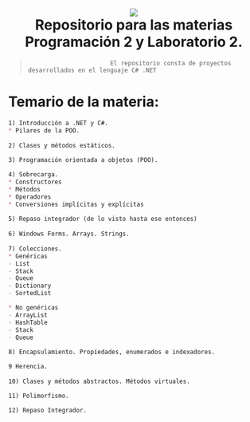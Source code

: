 <h1 align="center">
    <img src="https://pbs.twimg.com/media/CXfcyhcWYAEK3zg.jpg">
    <br/>
      Repositorio para las materias Programación 2 y Laboratorio 2.
    <br/>
</h1>

>                            El repositorio consta de proyectos desarrollados en el lenguaje C# .NET

# Temario de la materia:

```md
1) Introducción a .NET y C#.
* Pilares de la POO.
   
2) Clases y métodos estáticos.
   
3) Programación orientada a objetos (POO).

4) Sobrecarga.
* Constructores
* Métodos
* Operadores
* Conversiones implícitas y explícitas
   
5) Repaso integrador (de lo visto hasta ese entonces)
   
6) Windows Forms. Arrays. Strings.
   
7) Colecciones.
* Genéricas
- List
- Stack
- Queue
- Dictionary
- SortedList

* No genéricas
- ArrayList
- HashTable
- Stack
- Queue
   
8) Encapsulamiento. Propiedades, enumerados e indexadores.

9 Herencia.
   
10) Clases y métodos abstractos. Métodos virtuales.

11) Polimorfismo.

12) Repaso Integrador.
```
